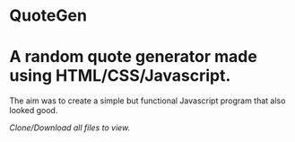 # QuoteGen
<h1>A random quote generator made using HTML/CSS/Javascript.</h1>
The aim was to create a simple but functional Javascript program that also looked good.

<em>Clone/Download all files to view.</em>
